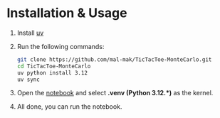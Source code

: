# Installation & Usage

1. Install [uv](https://docs.astral.sh/uv/getting-started/installation/)

2. Run the following commands:
	```bash
	git clone https://github.com/mal-mak/TicTacToe-MonteCarlo.git
	cd TicTacToe-MonteCarlo
	uv python install 3.12
	uv sync
	``` 

3. Open the [notebook](ttt.ipynb) and select **.venv (Python 3.12.*)** as the kernel.

4. All done, you can run the notebook.